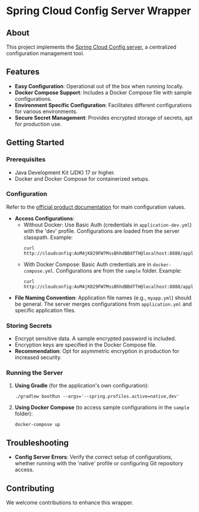 # Spring Cloud Config Server Wrapper

## About
This project implements the [Spring Cloud Config server](https://docs.spring.io/spring-cloud-config/docs/current/reference/html/), a centralized configuration management tool.

## Features
- **Easy Configuration**: Operational out of the box when running locally.
- **Docker Compose Support**: Includes a Docker Compose file with sample configurations.
- **Environment Specific Configuration**: Facilitates different configurations for various environments.
- **Secure Secret Management**: Provides encrypted storage of secrets, apt for production use.

## Getting Started

### Prerequisites
- Java Development Kit (JDK) 17 or higher.
- Docker and Docker Compose for containerized setups.

### Configuration
Refer to the [official product documentation](https://docs.spring.io/spring-cloud-config/docs/current/reference/html/#_spring_cloud_config_server) for main configuration values.

- **Access Configurations**:
   - Without Docker: Use Basic Auth (credentials in `application-dev.yml`) with the 'dev' profile. Configurations are loaded from the server classpath. Example:
     ```shell
     curl http://cloudconfig:AoM4jK829FW7MssBhhdBBdfTH@localhost:8888/application/dev
     ```
   - With Docker Compose: Basic Auth credentials are in `docker-compose.yml`. Configurations are from the `sample` folder. Example:
     ```shell
     curl http://cloudconfig:AoM4jK829FW7MssBhhdBBdfTH@localhost:8888/application/dev/someenv
     ```
- **File Naming Convention**: Application file names (e.g., `myapp.yml`) should be general. The server merges configurations from `application.yml` and specific application files.

### Storing Secrets
- Encrypt sensitive data. A sample encrypted password is included.
- Encryption keys are specified in the Docker Compose file.
- **Recommendation**: Opt for asymmetric encryption in production for increased security.

### Running the Server

1. **Using Gradle** (for the application's own configuration):
   ```shell
   ./gradlew bootRun --args='--spring.profiles.active=native,dev'
   ```

2. **Using Docker Compose** (to access sample configurations in the `sample` folder):
   ```shell
   docker-compose up
   ```

## Troubleshooting
- **Config Server Errors**: Verify the correct setup of configurations, whether running with the 'native' profile or configuring Git repository access.

## Contributing
We welcome contributions to enhance this wrapper.
